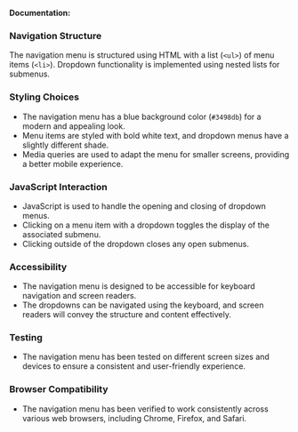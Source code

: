 **Documentation:**

### Navigation Structure

The navigation menu is structured using HTML with a list (`<ul>`) of menu items (`<li>`). Dropdown functionality is implemented using nested lists for submenus.

### Styling Choices

- The navigation menu has a blue background color (`#3498db`) for a modern and appealing look.
- Menu items are styled with bold white text, and dropdown menus have a slightly different shade.
- Media queries are used to adapt the menu for smaller screens, providing a better mobile experience.

### JavaScript Interaction

- JavaScript is used to handle the opening and closing of dropdown menus.
- Clicking on a menu item with a dropdown toggles the display of the associated submenu.
- Clicking outside of the dropdown closes any open submenus.

### Accessibility

- The navigation menu is designed to be accessible for keyboard navigation and screen readers.
- The dropdowns can be navigated using the keyboard, and screen readers will convey the structure and content effectively.

### Testing

- The navigation menu has been tested on different screen sizes and devices to ensure a consistent and user-friendly experience.

### Browser Compatibility

- The navigation menu has been verified to work consistently across various web browsers, including Chrome, Firefox, and Safari.